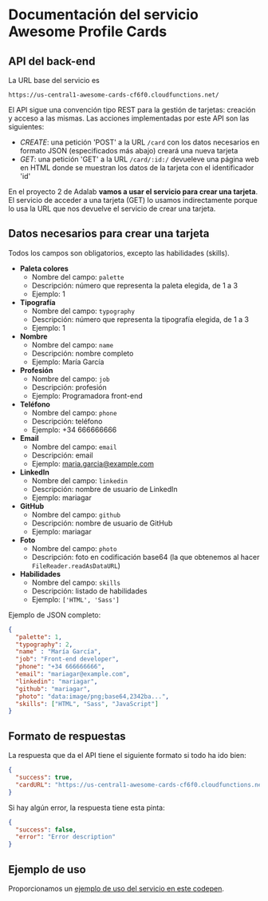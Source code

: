 # Documentación del servicio Awesome Profile Cards

## API del back-end

La URL base del servicio es

`https://us-central1-awesome-cards-cf6f0.cloudfunctions.net/`

El API sigue una convención tipo REST para la gestión de tarjetas: creación y acceso a las mismas. Las acciones implementadas por este API son las siguientes:

- *CREATE*: una petición 'POST' a la URL `/card` con los datos necesarios en formato JSON (especificados más abajo) creará una nueva tarjeta 
- *GET*: una petición 'GET' a la URL `/card/:id:/` devueleve una página web en HTML donde se muestran los datos de la tarjeta con el identificador 'id'

En el proyecto 2 de Adalab **vamos a usar el servicio para crear una tarjeta**. El servicio de acceder a una tarjeta (GET) lo usamos indirectamente porque lo usa la URL que nos devuelve el servicio de crear una tarjeta.

## Datos necesarios para crear una tarjeta

Todos los campos son obligatorios, excepto las habilidades (skills).

- **Paleta colores**
  - Nombre del campo: `palette`
  - Descripción: número que representa la paleta elegida, de 1 a 3
  - Ejemplo: 1
- **Tipografía**
  - Nombre del campo: `typography`
  - Descripción: número que representa la tipografía elegida, de 1 a 3
  - Ejemplo: 1
- **Nombre**
  - Nombre del campo: `name`
  - Descripción: nombre completo
  - Ejemplo: María García
- **Profesión**
  - Nombre del campo: `job`
  - Descripción: profesión
  - Ejemplo: Programadora front-end
- **Teléfono**
  - Nombre del campo: `phone`
  - Descripción: teléfono
  - Ejemplo: +34 666666666
- **Email**
  - Nombre del campo: `email`
  - Descripción: email
  - Ejemplo: maria.garcia@example.com
- **LinkedIn**
  - Nombre del campo: `linkedin`
  - Descripción: nombre de usuario de LinkedIn
  - Ejemplo: mariagar
- **GitHub**
  - Nombre del campo: `github`
  - Descripción: nombre de usuario de GitHub
  - Ejemplo: mariagar
- **Foto**
  - Nombre del campo: `photo`
  - Descripción: foto en codificación base64 (la que obtenemos al hacer `FileReader.readAsDataURL`)
- **Habilidades**
  - Nombre del campo: `skills`
  - Descripción: listado de habilidades
  - Ejemplo: `['HTML', 'Sass']`

Ejemplo de JSON completo:
```json
{
  "palette": 1,
  "typography": 2,
  "name" : "María García",
  "job": "Front-end developer",
  "phone": "+34 666666666",
  "email": "mariagar@example.com",
  "linkedin": "mariagar",
  "github": "mariagar",
  "photo": "data:image/png;base64,2342ba...",
  "skills": ["HTML", "Sass", "JavaScript"]
}
```


## Formato de respuestas

La respuesta que da el API tiene el siguiente formato si todo ha ido bien:

```json
{
  "success": true,
  "cardURL": "https://us-central1-awesome-cards-cf6f0.cloudfunctions.net/card/${cardId}"
}
```

Si hay algún error, la respuesta tiene esta pinta:

```json
{
  "success": false,
  "error": "Error description"
}
```

## Ejemplo de uso

Proporcionamos un [ejemplo de uso del servicio en este codepen](https://codepen.io/adalab/pen/yERXZE?editors=1010).
